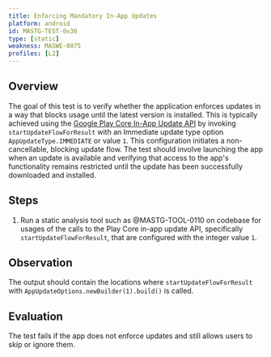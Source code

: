 ```yaml
---
title: Enforcing Mandatory In-App Updates
platform: android
id: MASTG-TEST-0x36
type: [static]
weakness: MASWE-0075
profiles: [L2]
---
```


## Overview

The goal of this test is to verify whether the application enforces updates in a way that blocks usage until the latest version is installed. This is typically achieved using the [Google Play Core In-App Update API](https://developer.android.com/guide/playcore/in-app-updates/kotlin-java) by invoking `startUpdateFlowForResult` with an Immediate update type option `AppUpdateType.IMMEDIATE` or value `1`. This configuration initiates a non-cancellable, blocking update flow. The test should involve launching the app when an update is available and verifying that access to the app's functionality remains restricted until the update has been successfully downloaded and installed.

## Steps

1. Run a static analysis tool such as @MASTG-TOOL-0110 on codebase for usages of the calls to the Play Core in-app update API, specifically `startUpdateFlowForResult`, that are configured with the integer value `1`.

## Observation

The output should contain the locations where `startUpdateFlowForResult` with `AppUpdateOptions.newBuilder(1).build()` is called.

## Evaluation

The test fails if the app does not enforce updates and still allows users to skip or ignore them.
